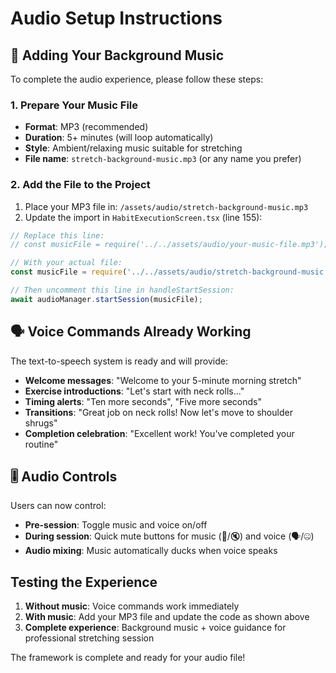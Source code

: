 # Audio Setup Instructions

## 🎵 Adding Your Background Music

To complete the audio experience, please follow these steps:

### 1. Prepare Your Music File
- **Format**: MP3 (recommended)
- **Duration**: 5+ minutes (will loop automatically)
- **Style**: Ambient/relaxing music suitable for stretching
- **File name**: `stretch-background-music.mp3` (or any name you prefer)

### 2. Add the File to the Project
1. Place your MP3 file in: `/assets/audio/stretch-background-music.mp3`
2. Update the import in `HabitExecutionScreen.tsx` (line 155):

```typescript
// Replace this line:
// const musicFile = require('../../assets/audio/your-music-file.mp3');

// With your actual file:
const musicFile = require('../../assets/audio/stretch-background-music.mp3');

// Then uncomment this line in handleStartSession:
await audioManager.startSession(musicFile);
```

## 🗣️ Voice Commands Already Working

The text-to-speech system is ready and will provide:
- **Welcome messages**: "Welcome to your 5-minute morning stretch"
- **Exercise introductions**: "Let's start with neck rolls..."
- **Timing alerts**: "Ten more seconds", "Five more seconds"
- **Transitions**: "Great job on neck rolls! Now let's move to shoulder shrugs"
- **Completion celebration**: "Excellent work! You've completed your routine"

## 🎚️ Audio Controls

Users can now control:
- **Pre-session**: Toggle music and voice on/off
- **During session**: Quick mute buttons for music (🎵/🔇) and voice (🗣️/🤐)
- **Audio mixing**: Music automatically ducks when voice speaks

## Testing the Experience

1. **Without music**: Voice commands work immediately
2. **With music**: Add your MP3 file and update the code as shown above
3. **Complete experience**: Background music + voice guidance for professional stretching session

The framework is complete and ready for your audio file!